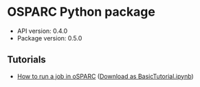 # OSPARC Python package

- API version: 0.4.0
- Package version: 0.5.0

## Tutorials

- [How to run a job in oSPARC](clients/python/artifacts/docs/BasicTutorial_v0.5.0.md) ([Download as BasicTutorial.ipynb](clients/python/docs/BasicTutorial_v0.5.0.ipynb ":ignore title"))
